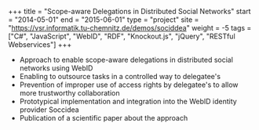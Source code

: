 +++
title = "Scope-aware Delegations in Distributed Social Networks"
start = "2014-05-01"
end = "2015-06-01"
type = "project"
site = "https://vsr.informatik.tu-chemnitz.de/demos/sociddea"
weight = -5
tags = ["C#", "JavaScript", "WebID", "RDF", "Knockout.js", "jQuery", "RESTful Webservices"]
+++

* Approach to enable scope-aware delegations in distributed social networks using WebID
* Enabling to outsource tasks in a controlled way to delegatee's
* Prevention of improper use of access rights by delegatee's to allow more trustworthy collaboration
* Prototypical implementation and integration into the WebID identity provider Soccidea
* Publication of a scientific paper about the approach
